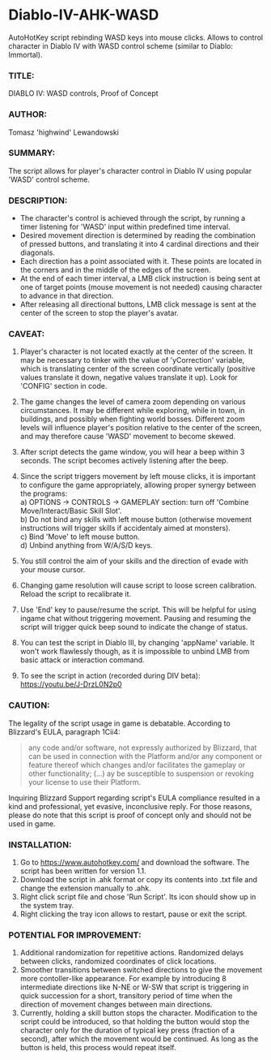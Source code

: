 # Diablo-IV-AHK-WASD
AutoHotKey script rebinding WASD keys into mouse clicks. Allows to control character in Diablo IV with WASD control scheme (similar to Diablo: Immortal).

### TITLE:
DIABLO IV: WASD controls, Proof of Concept
	
### AUTHOR:
Tomasz 'highwind' Lewandowski
	
### SUMMARY:
The script allows for player's character control in Diablo IV using popular 'WASD' control scheme.
	
### DESCRIPTION:
- The character's control is achieved through the script, by running a timer listening for 'WASD' input within predefined time interval.
- Desired movement direction is determined by reading the combination of pressed buttons, and translating it into 4 cardinal directions and their diagonals.
- Each direction has a point associated with it. These points are located in the corners and in the middle of the edges of the screen.
- At the end of each timer interval, a LMB click instruction is being sent at one of target points (mouse movement is not needed) causing character to advance in that direction.
- After releasing all directional buttons, LMB click message is sent at the center of the screen to stop the player's avatar.
	
### CAVEAT:
1) Player's character is not located exactly at the center of the screen. It may be necessary to tinker
	with the value of 'yCorrection' variable, which is translating center of the screen coordinate vertically
	(positive values translate it down, negative values translate it up). Look for 'CONFIG' section in code.
2) The game changes the level of camera zoom depending on various circumstances. It may be different
	while exploring, while in town, in buildings, and possibly when fighting world bosses. Different zoom levels
	will influence player's position relative to the center of the screen, and may therefore cause 'WASD' 
	movement to become skewed.
3) After script detects the game window, you will hear a beep within 3 seconds. The script becomes actively
	listening after the beep.
4) Since the script triggers movement by left mouse clicks, it is important to configure the game appropriately,
	allowing proper synergy between the programs: <br/>
	a) OPTIONS -> CONTROLS -> GAMEPLAY section: turn off 'Combine Move/Interact/Basic Skill Slot'. <br/>
	b) Do not bind any skills with left mouse button (otherwise movement instructions will trigger skills
		if accidentaly aimed at monsters). <br/>
	c) Bind 'Move' to left mouse button. <br/>
	d) Unbind anything from W/A/S/D keys. <br/>
		
5) You still control the aim of your skills and the direction of evade with your mouse cursor.
6) Changing game resolution will cause script to loose screen calibration. Reload the script to recalibrate it.
7) Use 'End' key to pause/resume the script. This will be helpful for using ingame chat without triggering movement.
	Pausing and resuming the script will trigger quick beep sound to indicate the change of status. 
8) You can test the script in Diablo III, by changing 'appName' variable. It won't work flawlessly though,
	as it is impossible to unbind LMB from basic attack or interaction command.
9) To see the script in action (recorded during DIV beta): https://youtu.be/J-DrzL0N2p0
	
### CAUTION:
The legality of the script usage in game is debatable. According to Blizzard's EULA, paragraph 1Cii4:
> any code and/or software, not expressly authorized by Blizzard, that can be used in connection with the Platform
and/or any component or feature thereof which changes and/or facilitates the gameplay or other functionality;
(...) ay be susceptible to suspension or revoking your license to use their Platform.

Inquiring Blizzard Support regarding script's EULA compliance resulted in a kind and professional,
yet evasive, inconclusive reply. For those reasons, please do note that this script is proof of concept only
and should not be used in game.
	
	
### INSTALLATION:
1) Go to https://www.autohotkey.com/ and download the software. The script has been written for version 1.1.
2) Download the script in .ahk format or copy its contents into .txt file and change the extension manually to .ahk.
3) Right click script file and chose 'Run Script'. Its icon should show up in the system tray.
4) Right clicking the tray icon allows to restart, pause or exit the script.
	
### POTENTIAL FOR IMPROVEMENT:
1) Additional randomization for repetitive actions. Randomized delays between clicks, randomized coordinates of
	click locations.
2) Smoother transitions between switched directions to give the movement more contoller-like appearance.
	For example by introducing 8 intermediate directions like N-NE or W-SW that script is triggering in
	quick succession for a short, transitory period of time when the direction of movement changes between main
	directions.
3) Currently, holding a skill button stops the character. Modification to the script could be introduced, so that
	holding the button would stop the character only for the duration of typical key press (fraction of a second),
	after which the movement would be continued. As long as the button is held, this process would repeat itself.
